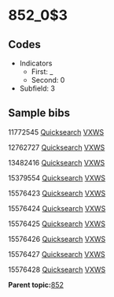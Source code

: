 # 852\_0$3

## Codes

-   Indicators
    -   First: \_
    -   Second: 0
-   Subfield: 3

## Sample bibs

11772545 [Quicksearch](https://search.library.yale.edu/catalog/11772545) [VXWS](http://prodorbis.library.yale.edu:7014/vxws/GetHoldingsService?bibId=11772545)

12762727 [Quicksearch](https://search.library.yale.edu/catalog/12762727) [VXWS](http://prodorbis.library.yale.edu:7014/vxws/GetHoldingsService?bibId=12762727)

13482416 [Quicksearch](https://search.library.yale.edu/catalog/13482416) [VXWS](http://prodorbis.library.yale.edu:7014/vxws/GetHoldingsService?bibId=13482416)

15379554 [Quicksearch](https://search.library.yale.edu/catalog/15379554) [VXWS](http://prodorbis.library.yale.edu:7014/vxws/GetHoldingsService?bibId=15379554)

15576423 [Quicksearch](https://search.library.yale.edu/catalog/15576423) [VXWS](http://prodorbis.library.yale.edu:7014/vxws/GetHoldingsService?bibId=15576423)

15576424 [Quicksearch](https://search.library.yale.edu/catalog/15576424) [VXWS](http://prodorbis.library.yale.edu:7014/vxws/GetHoldingsService?bibId=15576424)

15576425 [Quicksearch](https://search.library.yale.edu/catalog/15576425) [VXWS](http://prodorbis.library.yale.edu:7014/vxws/GetHoldingsService?bibId=15576425)

15576426 [Quicksearch](https://search.library.yale.edu/catalog/15576426) [VXWS](http://prodorbis.library.yale.edu:7014/vxws/GetHoldingsService?bibId=15576426)

15576427 [Quicksearch](https://search.library.yale.edu/catalog/15576427) [VXWS](http://prodorbis.library.yale.edu:7014/vxws/GetHoldingsService?bibId=15576427)

15576428 [Quicksearch](https://search.library.yale.edu/catalog/15576428) [VXWS](http://prodorbis.library.yale.edu:7014/vxws/GetHoldingsService?bibId=15576428)

**Parent topic:**[852](../../tags/852/852.md)

